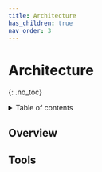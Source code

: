 ```yaml
---
title: Architecture
has_children: true
nav_order: 3
---
```


# Architecture

{: .no_toc}

<details markdown="block">
  <summary>
    Table of contents
  </summary>
  
  {: .text-delta }
  
  1. TOC
    {:toc}
</details>

## Overview

## Tools
